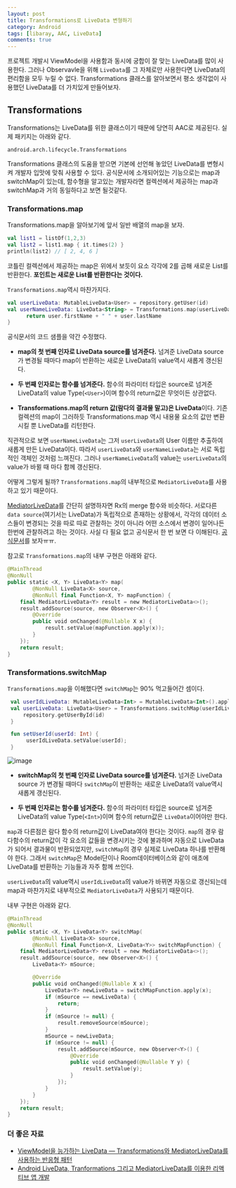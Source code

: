 ```yaml
---
layout: post
title: Transformations로 LiveData 변형하기
category: Android
tags: [libaray, AAC, LiveData]
comments: true
---
```


프로젝트 개발시 ViewModel을 사용함과 동시에 궁합이 잘 맞는 LiveData를 많이 사용한다. 그러나 Observavle을 위해 `LiveData`를 그 자체로만 사용한다면 LiveData의 편리함을 모두 누릴 수 없다. Transformations 클래스를 알아보면서 평소 생각없이 사용했던 LiveData를 더 가치있게 만들어보자.

## Transformations

Transformations는 LiveData를 위한 클래스이기 때문에 당연히 AAC로 제공된다. 실제 패키지는 아래와 같다.

```
android.arch.lifecycle.Transformations
```

Transformations 클래스의 도움을 받으면 기본에 선언해 놓았던 LiveData를 변형시켜 개발자 입맛에 맞춰 사용할 수 있다. 공식문서에 소개되어있는 기능으로는 map과 switchMap이 있는데, 함수형을 알고있는 개발자라면 컬렉션에서 제공하는 map과 switchMap과 거의 동일하다고 보면 될것같다.

### Transformations.map

Transformations.map을 알아보기에 앞서 일반 배열의 map을 보자.

```kotlin
val list1 = listOf(1,2,3)
val list2 = list1.map { it.times(2) }
println(list2) // [ 2, 4, 6 ]
```

코틀린 컬렉션에서 제공하는 map은 위에서 보듯이 요소 각각에 2를 곱해 새로운 List를 반환한다. **포인트는 새로운 List를 반환한다는 것이다.**

`Transformations.map`역시 마찬가지다.

```kotlin
val userLiveData: MutableLiveData<User> = repository.getUser(id)
val userNameLiveData: LiveData<String> = Transformations.map(userLiveData) { user ->
      return user.firstName + " " + user.lastName
}
```

공식문서의 코드 샘플을 약간 수정했다.

- **map의 첫 번째 인자로 LiveData source를 넘겨준다.** 넘겨준 LiveData source 가 변경될 때마다 map이 반환하는 새로운 LiveData의 value역시 새롭게 갱신된다.

- **두 번째 인자로는 함수를 넘겨준다.** 함수의 파라미터 타입은 source로 넘겨준 LiveData의 value Type(`<User>`)이며 함수의 return값은 무엇이든 상관없다.

- **Transformations.map의 return 값(람다의 결과물 말고)은 LiveData**이다. 기존 컬렉션의 map이 그러하듯 Transformations.map 역시 내용물 요소의 값만 변환 시킬 뿐 LiveData를 리턴한다.

직관적으로 보면 `userNameLiveData`는 그저 `userLiveData`의 User 이름만 추출하여 새롭게 만든 LiveData이다. 따라서 `userLiveData`와 `userNameLiveData`는 서로 독립적인 객체인 것처럼 느껴진다. 그러나 `userNameLiveData`의 value는 `userLiveData`의 value가 바뀔 때 마다 함께 갱신된다.

어떻게 그렇게 될까? `Transformations.map`의 내부적으로 `MediatorLiveData`를 사용하고 있기 때문이다.

[MediatorLiveData](https://developer.android.com/reference/android/arch/lifecycle/MediatorLiveData)를 간단히 설명하자면 Rx의 merge 함수와 비슷하다. 서로다른 `data source`(여기서는 LiveData)가 독립적으로 존재하는 상황에서, 각각의 데이터 소스들이 변경되는 것을 따로 따로 관찰하는 것이 아니라 어떤 소스에서 변경이 일어나든 한번에 관찰하려고 하는 것이다. 사실 다 필요 없고 공식문서 한 번 보면 다 이해된다. [공식문서](https://developer.android.com/reference/android/arch/lifecycle/MediatorLiveData)를 보자ㅠㅠ.

참고로 `Transformations.map`의 내부 구현은 아래와 같다.

```kotlin
@MainThread
@NonNull
public static <X, Y> LiveData<Y> map(
        @NonNull LiveData<X> source,
        @NonNull final Function<X, Y> mapFunction) {
    final MediatorLiveData<Y> result = new MediatorLiveData<>();
    result.addSource(source, new Observer<X>() {
        @Override
        public void onChanged(@Nullable X x) {
            result.setValue(mapFunction.apply(x));
        }
    });
    return result;
}
```

### Transformations.switchMap

`Transformations.map`을 이해했다면 `switchMap`는 90% 먹고들어간 셈이다.

```kotlin
 val userIdLiveData: MutableLiveData<Int> = MutableLiveData<Int>().apply { value = 1 };
 val userLiveData: LiveData<User> = Transformations.switchMap(userIdLiveData) { id ->
     repository.getUserById(id)
 }

 fun setUserId(userId: Int) {
      userIdLiveData.setValue(userId);
 }
```

![image](https://user-images.githubusercontent.com/18481078/61167008-efd3ca00-a572-11e9-9717-1670623c1e6b.png)

- **switchMap의 첫 번째 인자로 LiveData source를 넘겨준다.** 넘겨준 LiveData source 가 변경될 때마다 `switchMap`이 반환하는 새로운 LiveData의 value역시 새롭게 갱신된다.

- **두 번째 인자로는 함수를 넘겨준다.** 함수의 파라미터 타입은 source로 넘겨준 LiveData의 value Type(`<Int>`)이며 함수의 return값은 `LiveData`이어야만 한다.

`map`과 다른점은 람다 함수의 return값이 LiveData여야 한다는 것이다. `map`의 경우 람다함수의 return값이 각 요소의 값들을 변경시키는 것에 불과하며 자동으로 LiveData가 되어서 결과물이 반환되었지만, `switchMap`의 경우 실제로 LiveData 하나를 반환해야 한다. 그래서 `switchMap`은 Model단이나 Room데이터베이스와 같이 애초에 LiveData를 반환하는 기능들과 자주 함께 쓰인다.

`userLiveData`의 value역시 `userIdLiveData`의 value가 바뀌면 자동으로 갱신되는데 map과 마찬가지로 내부적으로 `MediatorLiveData`가 사용되기 때문이다.

내부 구현은 아래와 같다.

```kotlin
@MainThread
@NonNull
public static <X, Y> LiveData<Y> switchMap(
        @NonNull LiveData<X> source,
        @NonNull final Function<X, LiveData<Y>> switchMapFunction) {
    final MediatorLiveData<Y> result = new MediatorLiveData<>();
    result.addSource(source, new Observer<X>() {
        LiveData<Y> mSource;

        @Override
        public void onChanged(@Nullable X x) {
            LiveData<Y> newLiveData = switchMapFunction.apply(x);
            if (mSource == newLiveData) {
                return;
            }
            if (mSource != null) {
                result.removeSource(mSource);
            }
            mSource = newLiveData;
            if (mSource != null) {
                result.addSource(mSource, new Observer<Y>() {
                    @Override
                    public void onChanged(@Nullable Y y) {
                        result.setValue(y);
                    }
                });
            }
        }
    });
    return result;
}
```

### 더 좋은 자료

- [ViewModel을 능가하는 LiveData — Transformations와 MediatorLiveData를 사용하는 반응형 패턴](https://developers-kr.googleblog.com/2019/03/viewmodel-livedata-transformations.html)
- [Android LiveData, Tranformations 그리고 MediatorLiveData를 이용한 리액티브 앱 개발](https://kaidroid.me/post/android-livedata-with-transformation-and-mediatorlivedata/)
